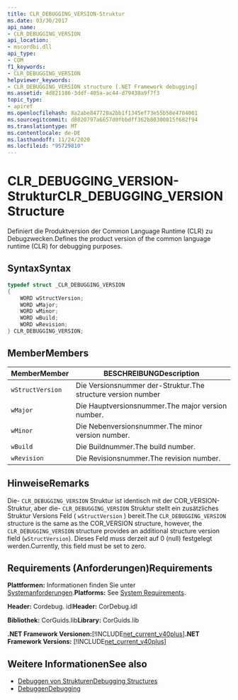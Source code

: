```yaml
---
title: CLR_DEBUGGING_VERSION-Struktur
ms.date: 03/30/2017
api_name:
- CLR_DEBUGGING_VERSION
api_location:
- mscordbi.dll
api_type:
- COM
f1_keywords:
- CLR_DEBUGGING_VERSION
helpviewer_keywords:
- CLR_DEBUGGING_VERSION structure [.NET Framework debugging]
ms.assetid: 4d821186-3ddf-405a-ac44-d79438a9f7f3
topic_type:
- apiref
ms.openlocfilehash: 8a2abe847728a2bb1f1345ef73e55b58e4704001
ms.sourcegitcommit: d8020797a6657d0fbbdff362b80300815f682f94
ms.translationtype: MT
ms.contentlocale: de-DE
ms.lasthandoff: 11/24/2020
ms.locfileid: "95729810"
---
```

# <a name="clr_debugging_version-structure"></a><span data-ttu-id="f817b-102">CLR_DEBUGGING_VERSION-Struktur</span><span class="sxs-lookup"><span data-stu-id="f817b-102">CLR_DEBUGGING_VERSION Structure</span></span>

<span data-ttu-id="f817b-103">Definiert die Produktversion der Common Language Runtime (CLR) zu Debugzwecken.</span><span class="sxs-lookup"><span data-stu-id="f817b-103">Defines the product version of the common language runtime (CLR) for debugging purposes.</span></span>  
  
## <a name="syntax"></a><span data-ttu-id="f817b-104">Syntax</span><span class="sxs-lookup"><span data-stu-id="f817b-104">Syntax</span></span>  
  
```cpp  
typedef struct _CLR_DEBUGGING_VERSION  
{  
    WORD wStructVersion;
    WORD wMajor;
    WORD wMinor;
    WORD wBuild;
    WORD wRevision;
} CLR_DEBUGGING_VERSION;
```  
  
## <a name="members"></a><span data-ttu-id="f817b-105">Member</span><span class="sxs-lookup"><span data-stu-id="f817b-105">Members</span></span>  
  
|<span data-ttu-id="f817b-106">Member</span><span class="sxs-lookup"><span data-stu-id="f817b-106">Member</span></span>|<span data-ttu-id="f817b-107">BESCHREIBUNG</span><span class="sxs-lookup"><span data-stu-id="f817b-107">Description</span></span>|  
|------------|-----------------|  
|`wStructVersion`|<span data-ttu-id="f817b-108">Die Versionsnummer der-Struktur.</span><span class="sxs-lookup"><span data-stu-id="f817b-108">The structure version number</span></span>|  
|`wMajor`|<span data-ttu-id="f817b-109">Die Hauptversionsnummer.</span><span class="sxs-lookup"><span data-stu-id="f817b-109">The major version number.</span></span>|  
|`wMinor`|<span data-ttu-id="f817b-110">Die Nebenversionsnummer.</span><span class="sxs-lookup"><span data-stu-id="f817b-110">The minor version number.</span></span>|  
|`wBuild`|<span data-ttu-id="f817b-111">Die Buildnummer.</span><span class="sxs-lookup"><span data-stu-id="f817b-111">The build number.</span></span>|  
|`wRevision`|<span data-ttu-id="f817b-112">Die Revisionsnummer.</span><span class="sxs-lookup"><span data-stu-id="f817b-112">The revision number.</span></span>|  
  
## <a name="remarks"></a><span data-ttu-id="f817b-113">Hinweise</span><span class="sxs-lookup"><span data-stu-id="f817b-113">Remarks</span></span>  

 <span data-ttu-id="f817b-114">Die- `CLR_DEBUGGING_VERSION` Struktur ist identisch mit der COR_VERSION-Struktur, aber die- `CLR_DEBUGGING_VERSION` Struktur stellt ein zusätzliches Struktur Versions Feld ( `wStructVersion` ) bereit.</span><span class="sxs-lookup"><span data-stu-id="f817b-114">The `CLR_DEBUGGING_VERSION` structure is the same as the COR_VERSION structure, however, the `CLR_DEBUGGING_VERSION` structure provides an additional structure version field (`wStructVersion`).</span></span> <span data-ttu-id="f817b-115">Dieses Feld muss derzeit auf 0 (null) festgelegt werden.</span><span class="sxs-lookup"><span data-stu-id="f817b-115">Currently, this field must be set to zero.</span></span>  
  
## <a name="requirements"></a><span data-ttu-id="f817b-116">Requirements (Anforderungen)</span><span class="sxs-lookup"><span data-stu-id="f817b-116">Requirements</span></span>  

 <span data-ttu-id="f817b-117">**Plattformen:** Informationen finden Sie unter [Systemanforderungen](../../get-started/system-requirements.md).</span><span class="sxs-lookup"><span data-stu-id="f817b-117">**Platforms:** See [System Requirements](../../get-started/system-requirements.md).</span></span>  
  
 <span data-ttu-id="f817b-118">**Header:** Cordebug. idl</span><span class="sxs-lookup"><span data-stu-id="f817b-118">**Header:** CorDebug.idl</span></span>  
  
 <span data-ttu-id="f817b-119">**Bibliothek:** CorGuids.lib</span><span class="sxs-lookup"><span data-stu-id="f817b-119">**Library:** CorGuids.lib</span></span>  
  
 <span data-ttu-id="f817b-120">**.NET Framework Versionen:**[!INCLUDE[net_current_v40plus](../../../../includes/net-current-v40plus-md.md)]</span><span class="sxs-lookup"><span data-stu-id="f817b-120">**.NET Framework Versions:** [!INCLUDE[net_current_v40plus](../../../../includes/net-current-v40plus-md.md)]</span></span>  
  
## <a name="see-also"></a><span data-ttu-id="f817b-121">Weitere Informationen</span><span class="sxs-lookup"><span data-stu-id="f817b-121">See also</span></span>

- [<span data-ttu-id="f817b-122">Debuggen von Strukturen</span><span class="sxs-lookup"><span data-stu-id="f817b-122">Debugging Structures</span></span>](debugging-structures.md)
- [<span data-ttu-id="f817b-123">Debuggen</span><span class="sxs-lookup"><span data-stu-id="f817b-123">Debugging</span></span>](index.md)
